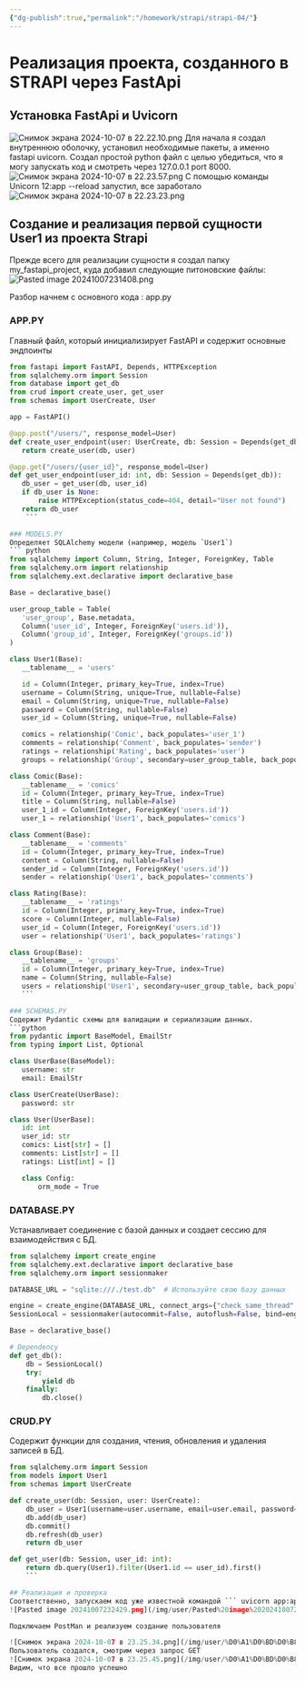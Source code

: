 ```yaml
---
{"dg-publish":true,"permalink":"/homework/strapi/strapi-04/"}
---
```


# Реализация проекта, созданного в STRAPI через FastApi

## Установка FastApi и Uvicorn
![Снимок экрана 2024-10-07 в 22.22.10.png](/img/user/%D0%A1%D0%BD%D0%B8%D0%BC%D0%BE%D0%BA%20%D1%8D%D0%BA%D1%80%D0%B0%D0%BD%D0%B0%202024-10-07%20%D0%B2%2022.22.10.png)
Для начала я создал внутреннюю оболочку, установил необходимые пакеты, а именно fastapi uvicorn. Создал простой python файл с целью убедиться, что я могу запускать код и смотреть через 127.0.0.1 port 8000.
![Снимок экрана 2024-10-07 в 22.23.57.png](/img/user/%D0%A1%D0%BD%D0%B8%D0%BC%D0%BE%D0%BA%20%D1%8D%D0%BA%D1%80%D0%B0%D0%BD%D0%B0%202024-10-07%20%D0%B2%2022.23.57.png)
С помощью команды Unicorn 12:app --reload запустил, все заработало![Снимок экрана 2024-10-07 в 22.23.23.png](/img/user/%D0%A1%D0%BD%D0%B8%D0%BC%D0%BE%D0%BA%20%D1%8D%D0%BA%D1%80%D0%B0%D0%BD%D0%B0%202024-10-07%20%D0%B2%2022.23.23.png)

## Создание и реализация первой сущности User1 из проекта Strapi 

Прежде всего для реализации сущности я создал папку my_fastapi_project, куда добавил следующие питоновские файлы: 
![Pasted image 20241007231408.png](/img/user/Pasted%20image%2020241007231408.png)

Разбор начнем с основного кода : app.py

### APP.PY
Главный файл, который инициализирует FastAPI и содержит основные эндпоинты 

 ``` python 
from fastapi import FastAPI, Depends, HTTPException
from sqlalchemy.orm import Session
from database import get_db
from crud import create_user, get_user
from schemas import UserCreate, User

app = FastAPI()

@app.post("/users/", response_model=User)
def create_user_endpoint(user: UserCreate, db: Session = Depends(get_db)):
    return create_user(db, user)

@app.get("/users/{user_id}", response_model=User)
def get_user_endpoint(user_id: int, db: Session = Depends(get_db)):
    db_user = get_user(db, user_id)
    if db_user is None:
        raise HTTPException(status_code=404, detail="User not found")
    return db_user
     ```

### MODELS.PY
Определяет SQLAlchemy модели (например, модель `User1`)
``` python
from sqlalchemy import Column, String, Integer, ForeignKey, Table
from sqlalchemy.orm import relationship
from sqlalchemy.ext.declarative import declarative_base

Base = declarative_base()

user_group_table = Table(
    'user_group', Base.metadata,
    Column('user_id', Integer, ForeignKey('users.id')),
    Column('group_id', Integer, ForeignKey('groups.id'))
)

class User1(Base):
    __tablename__ = 'users'

    id = Column(Integer, primary_key=True, index=True)
    username = Column(String, unique=True, nullable=False)
    email = Column(String, unique=True, nullable=False)
    password = Column(String, nullable=False)
    user_id = Column(String, unique=True, nullable=False)

    comics = relationship('Comic', back_populates='user_1')
    comments = relationship('Comment', back_populates='sender')
    ratings = relationship('Rating', back_populates='user')
    groups = relationship('Group', secondary=user_group_table, back_populates='users')

class Comic(Base):
    __tablename__ = 'comics'
    id = Column(Integer, primary_key=True, index=True)
    title = Column(String, nullable=False)
    user_1_id = Column(Integer, ForeignKey('users.id'))
    user_1 = relationship('User1', back_populates='comics')

class Comment(Base):
    __tablename__ = 'comments'
    id = Column(Integer, primary_key=True, index=True)
    content = Column(String, nullable=False)
    sender_id = Column(Integer, ForeignKey('users.id'))
    sender = relationship('User1', back_populates='comments')

class Rating(Base):
    __tablename__ = 'ratings'
    id = Column(Integer, primary_key=True, index=True)
    score = Column(Integer, nullable=False)
    user_id = Column(Integer, ForeignKey('users.id'))
    user = relationship('User1', back_populates='ratings')

class Group(Base):
    __tablename__ = 'groups'
    id = Column(Integer, primary_key=True, index=True)
    name = Column(String, nullable=False)
    users = relationship('User1', secondary=user_group_table, back_populates='groups')
    ```

### SCHEMAS.PY
Содержит Pydantic схемы для валидации и сериализации данных.
```python 
from pydantic import BaseModel, EmailStr
from typing import List, Optional

class UserBase(BaseModel):
    username: str
    email: EmailStr

class UserCreate(UserBase):
    password: str

class User(UserBase):
    id: int
    user_id: str
    comics: List[str] = []
    comments: List[str] = []
    ratings: List[int] = []

    class Config:
        orm_mode = True
```

### DATABASE.PY
Устанавливает соединение с базой данных и создает сессию для взаимодействия с БД.
``` python
from sqlalchemy import create_engine
from sqlalchemy.ext.declarative import declarative_base
from sqlalchemy.orm import sessionmaker

DATABASE_URL = "sqlite:///./test.db"  # Используйте свою базу данных

engine = create_engine(DATABASE_URL, connect_args={"check_same_thread": False})
SessionLocal = sessionmaker(autocommit=False, autoflush=False, bind=engine)

Base = declarative_base()

# Dependency
def get_db():
    db = SessionLocal()
    try:
        yield db
    finally:
        db.close()
```

### CRUD.PY
Содержит функции для создания, чтения, обновления и удаления записей в БД.
``` python
from sqlalchemy.orm import Session
from models import User1
from schemas import UserCreate

def create_user(db: Session, user: UserCreate):
    db_user = User1(username=user.username, email=user.email, password=user.password)
    db.add(db_user)
    db.commit()
    db.refresh(db_user)
    return db_user

def get_user(db: Session, user_id: int):
    return db.query(User1).filter(User1.id == user_id).first()
    ```

## Реализация и проверка
Соответственно, запускаем код уже известной командой ``` uvicorn app:app --reload```  и переходим по 127.0.0.1:8000 , попадаем в ошибку, но нам, конечно же интереснее 127.0.0.1/docs
![Pasted image 20241007232429.png](/img/user/Pasted%20image%2020241007232429.png)

Подключаем PostMan и реализуем создание пользователя

![Снимок экрана 2024-10-07 в 23.25.34.png](/img/user/%D0%A1%D0%BD%D0%B8%D0%BC%D0%BE%D0%BA%20%D1%8D%D0%BA%D1%80%D0%B0%D0%BD%D0%B0%202024-10-07%20%D0%B2%2023.25.34.png)
Пользователь создался, смотрим через запрос GET 
![Снимок экрана 2024-10-07 в 23.25.45.png](/img/user/%D0%A1%D0%BD%D0%B8%D0%BC%D0%BE%D0%BA%20%D1%8D%D0%BA%D1%80%D0%B0%D0%BD%D0%B0%202024-10-07%20%D0%B2%2023.25.45.png)
Видим, что все прошло успешно